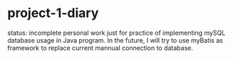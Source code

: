# project-1-diary
  status: incomplete
  personal work just for practice of implementing mySQL database usage in Java program. 
  In the future, I will try to use myBatis as framework to replace current mannual connection to database.
#
